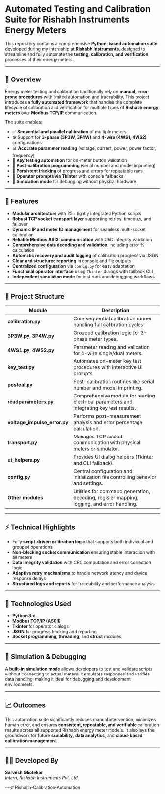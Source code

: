 # Automated Testing and Calibration Suite for Rishabh Instruments Energy Meters

This repository contains a comprehensive **Python-based automation suite** developed during my internship at **Rishabh Instruments**, designed to streamline and fully automate the **testing, calibration, and verification** processes of their energy meters.

---

## 🧭 Overview

Energy meter testing and calibration traditionally rely on **manual, error-prone procedures** with limited automation and traceability. This project introduces a **fully automated framework** that handles the complete lifecycle of calibration and verification for multiple types of **Rishabh energy meters** over **Modbus TCP/IP** communication.

The suite enables:
- ✅ **Sequential and parallel calibration** of multiple meters  
- ⚙️ Support for **3-phase (3P3W, 3P4W)** and **4-wire (4WS1, 4WS2)** configurations  
- 📊 **Accurate parameter reading** (voltage, current, power, power factor, frequency)  
- 🔘 **Key testing automation** for on-meter button validation  
- 🧩 **Post-calibration programming** (serial number and model imprinting)  
- 🧠 **Persistent tracking** of progress and errors for repeatable runs  
- 💬 **Operator prompts via Tkinter** with console fallbacks  
- 🧪 **Simulation mode** for debugging without physical hardware  

---

## 🚀 Features

- **Modular architecture** with 25+ tightly integrated Python scripts  
- **Robust TCP socket transport layer** supporting retries, timeouts, and failover  
- **Dynamic IP and meter ID management** for seamless multi-socket calibration  
- **Reliable Modbus ASCII communication** with CRC integrity validation  
- **Comprehensive data decoding and validation**, including error % calculation  
- **Automatic recovery and audit logging** of calibration progress via JSON  
- **Clear and structured reporting** in console and file outputs  
- **Centralized configuration** via `config.py` for easy adaptation  
- **Functional operator interface** using `Tkinter` dialogs with fallback CLI  
- **Independent simulation mode** for test runs and debugging workflows  

---

## 📁 Project Structure

| Module | Description |
|--------|-------------|
| **calibration.py** | Core sequential calibration runner handling full calibration cycles. |
| **3P3W.py**, **3P4W.py** | Grouped calibration logic for 3-phase meter types. |
| **4WS1.py**, **4WS2.py** | Parameter reading and validation for 4-wire single/dual meters. |
| **key_test.py** | Automates on-meter key test procedures with interactive UI prompts. |
| **postcal.py** | Post-calibration routines like serial number and model imprinting. |
| **readparameters.py** | Comprehensive module for reading electrical parameters and integrating key test results. |
| **voltage_impulse_error.py** | Performs post-measurement analysis and error percentage calculation. |
| **transport.py** | Manages TCP socket communication with physical meters or simulator. |
| **ui_helpers.py** | Provides UI dialog helpers (Tkinter and CLI fallback). |
| **config.py** | Central configuration and initialization file controlling behavior and settings. |
| **Other modules** | Utilities for command generation, decoding, register mapping, logging, and error handling. |

---

## ⚡ Technical Highlights

- Fully **script-driven calibration logic** that supports both individual and grouped operations  
- **Non-blocking socket communication** ensuring stable interaction with all meters  
- **Data integrity validation** with CRC computation and error correction logic  
- **Adaptive retry mechanisms** to handle network latency and device response delays  
- **Structured logs and reports** for traceability and performance analysis  

---

## 🧰 Technologies Used

- **Python 3.x**  
- **Modbus TCP/IP (ASCII)**  
- **Tkinter** for operator dialogs  
- **JSON** for progress tracking and reporting  
- **Socket programming**, **threading**, and **struct** modules  

---

## 🧪 Simulation & Debugging

A **built-in simulation mode** allows developers to test and validate scripts without connecting to actual meters. It emulates responses and verifies data handling, making it ideal for debugging and development environments.

---

## 📈 Outcomes

This automation suite significantly reduces manual intervention, minimizes human error, and ensures **consistent, repeatable, and verifiable** calibration results across all supported Rishabh energy meter models. It also lays the groundwork for future **scalability**, **data analytics**, and **cloud-based calibration management**.

---

## 👨‍💻 Developed By
**Sarvesh Ghotekar**  
*Intern, Rishabh Instruments Pvt. Ltd.*

---#   R i s h a b h - C a l i b r a t i o n - A u t o m a t i o n  
 